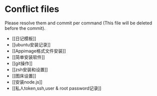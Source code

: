 # Conflict files
Please resolve them and commit per command (This file will be deleted before the commit).
- [[日记模板]]
- [[ubuntu安装记录]]
- [[Appimage格式文件安装]]
- [[简单安装软件]]
- [[git操作]]
- [[zsh安装和设置]]
- [[图床设置]]
- [[安装node.js]]
- [[私人token,ssh,user & root password记录]]